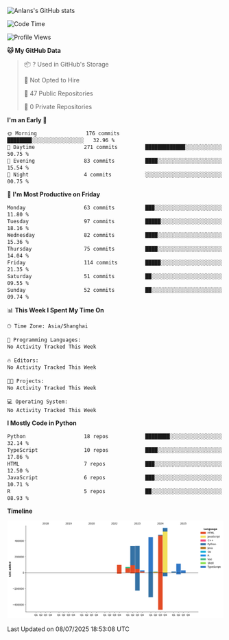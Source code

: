 <!-- ![Anlans's GitHub stats](https://github-readme-stats.vercel.app/api?username=Anlans) -->
![Anlans's GitHub stats](https://github-readme-stats.vercel.app/api?username=Anlans&rank_icon=github)

<!--START_SECTION:waka-->
![Code Time](http://img.shields.io/badge/Code%20Time-0%20secs-blue)

![Profile Views](http://img.shields.io/badge/Profile%20Views-0-blue)

**🐱 My GitHub Data** 

> 📦 ? Used in GitHub's Storage 
 > 
> 🚫 Not Opted to Hire
 > 
> 📜 47 Public Repositories 
 > 
> 🔑 0 Private Repositories 
 > 
**I'm an Early 🐤** 

```text
🌞 Morning                176 commits         ████████░░░░░░░░░░░░░░░░░   32.96 % 
🌆 Daytime                271 commits         █████████████░░░░░░░░░░░░   50.75 % 
🌃 Evening                83 commits          ████░░░░░░░░░░░░░░░░░░░░░   15.54 % 
🌙 Night                  4 commits           ░░░░░░░░░░░░░░░░░░░░░░░░░   00.75 % 
```
📅 **I'm Most Productive on Friday** 

```text
Monday                   63 commits          ███░░░░░░░░░░░░░░░░░░░░░░   11.80 % 
Tuesday                  97 commits          █████░░░░░░░░░░░░░░░░░░░░   18.16 % 
Wednesday                82 commits          ████░░░░░░░░░░░░░░░░░░░░░   15.36 % 
Thursday                 75 commits          ████░░░░░░░░░░░░░░░░░░░░░   14.04 % 
Friday                   114 commits         █████░░░░░░░░░░░░░░░░░░░░   21.35 % 
Saturday                 51 commits          ██░░░░░░░░░░░░░░░░░░░░░░░   09.55 % 
Sunday                   52 commits          ██░░░░░░░░░░░░░░░░░░░░░░░   09.74 % 
```


📊 **This Week I Spent My Time On** 

```text
🕑︎ Time Zone: Asia/Shanghai

💬 Programming Languages: 
No Activity Tracked This Week

🔥 Editors: 
No Activity Tracked This Week

🐱‍💻 Projects: 
No Activity Tracked This Week

💻 Operating System: 
No Activity Tracked This Week
```

**I Mostly Code in Python** 

```text
Python                   18 repos            ████████░░░░░░░░░░░░░░░░░   32.14 % 
TypeScript               10 repos            ████░░░░░░░░░░░░░░░░░░░░░   17.86 % 
HTML                     7 repos             ███░░░░░░░░░░░░░░░░░░░░░░   12.50 % 
JavaScript               6 repos             ███░░░░░░░░░░░░░░░░░░░░░░   10.71 % 
R                        5 repos             ██░░░░░░░░░░░░░░░░░░░░░░░   08.93 % 
```



**Timeline**

![Lines of Code chart](https://raw.githubusercontent.com/Anlans/Anlans/main/assets/bar_graph.png)


 Last Updated on 08/07/2025 18:53:08 UTC
<!--END_SECTION:waka-->
